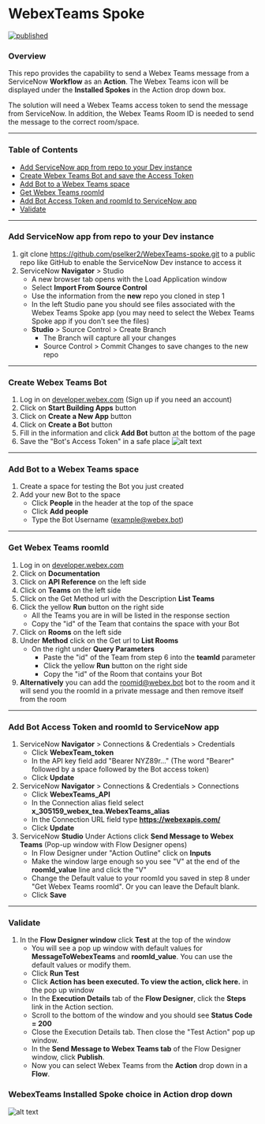 # WebexTeams Spoke

[![published](https://static.production.devnetcloud.com/codeexchange/assets/images/devnet-published.svg)](https://developer.cisco.com/codeexchange/github/repo/pselker2/WebexTeams-spoke)

### **Overview**

This repo provides the capability to send a Webex Teams message from a ServiceNow **Workflow** as an **Action**. The Webex Teams icon will be displayed under the **Installed Spokes** in the Action drop down box.

The solution will need a Webex Teams access token to send the message from ServiceNow. In addition, the Webex Teams Room ID is needed to send the message to the correct room/space. 

---

### **Table of Contents**

- [Add ServiceNow app from repo to your Dev instance](https://github.com/pselker2/WebexTeams-spoke/#add-servicenow-app-from-repo-to-your-dev-instance)
- [Create Webex Teams Bot and save the Access Token](https://github.com/pselker2/WebexTeams-spoke/#create-webex-teams-bot)
- [Add Bot to a Webex Teams space](https://github.com/pselker2/WebexTeams-spoke/#add-bot-to-a-webex-teams-space)
- [Get Webex Teams roomId](https://github.com/pselker2/WebexTeams-spoke/#get-webex-teams-roomid)
- [Add Bot Access Token and roomId to ServiceNow app](https://github.com/pselker2/WebexTeams-spoke/#add-bot-access-token-and-roomid-to-servicenow-app)
- [Validate](https://github.com/pselker2/WebexTeams-spoke/#validate)

---

### **Add ServiceNow app from repo to your Dev instance**

1. git clone https://github.com/pselker2/WebexTeams-spoke.git to a public repo like GitHub to enable the ServiceNow Dev instance to access it
2. ServiceNow **Navigator** > Studio
    - A new browser tab opens with the Load Application window
    - Select **Import From Source Control**
    - Use the information from the **new** repo you cloned in step 1
    - In the left Studio pane you should see files associated with the Webex Teams Spoke app (you may need to select the Webex Teams Spoke app if you don't see the files)
    - **Studio** > Source Control > Create Branch
        - The Branch will capture all your changes
        - Source Control > Commit Changes  to save changes to the new repo 

---

### **Create Webex Teams Bot**

1. Log in on [developer.webex.com](https://https://developer.webex.com) (Sign up if you need an account)
2. Click on **Start Building Apps** button
3. Click on **Create a New App** button
4. Click on **Create a Bot** button
5. Fill in the information and click **Add Bot** button at the bottom of the page
6. Save the "Bot's Access Token" in a safe place
![alt text](App_Bot_Token.png)

---

### **Add Bot to a Webex Teams space**

1. Create a space for testing the Bot you just created
2. Add your new Bot to the space
    - Click **People** in the header at the top of the space
    - Click **Add people**
    - Type the Bot Username (example@webex.bot)
    
---

### **Get Webex Teams roomId**

1. Log in on [developer.webex.com](https://https://developer.webex.com)
2. Click on **Documentation**
3. Click on **API Reference** on the left side
4. Click on **Teams** on the left side
5. Click on the Get Method url with the Description **List Teams**
6. Click the yellow **Run** button on the right side
    - All the Teams you are in will be listed in the response section
    - Copy the "id" of the Team that contains the space with your Bot
7. Click on **Rooms** on the left side
8. Under **Method** click on the Get url to **List Rooms**
    - On the right under **Query Parameters**
        - Paste the "id" of the Team from step 6 into the **teamId** parameter
        - Click the yellow **Run** button on the right side
        - Copy the "id" of the Room that contains your Bot
9. **Alternatively** you can add the roomid@webex.bot bot to the room and it will send you the roomId in a private message and then remove itself from the room

---

### **Add Bot Access Token and roomId to ServiceNow app**

1. ServiceNow **Navigator** > Connections & Credentials > Credentials 
    - Click **WebexTeam_token**
    - In the API key field add "Bearer NYZ89r..." (The word "Bearer" followed by a space followed by the Bot access token)
    - Click **Update**
2. ServiceNow **Navigator** > Connections & Credentials > Connections 
    - Click **WebexTeams_API**
    - In the Connection alias field select **x_305159_webex_tea.WebexTeams_alias**
    - In the Connection URL field type **https://webexapis.com/**
    - Click **Update**
3. ServiceNow **Studio** Under Actions click **Send Message to Webex Teams** (Pop-up window with Flow Designer opens)
    - In Flow Designer under "Action Outline" click on **Inputs**
    - Make the window large enough so you see "V" at the end of the **roomId_value** line and click the "V"
    - Change the Default value to your roomId you saved in step 8 under "Get Webex Teams roomId".  Or you can leave the Default blank.
    - Click **Save**
    
---

### **Validate**

1. In the **Flow Designer window** click **Test** at the top of the window
    - You will see a pop up window with default values for **MessageToWebexTeams** and **roomId_value**.  You can use the default values or modify them.
    - Click **Run Test**
    - Click **Action has been executed.  To view the action, click here.** in the pop up window
    - In the **Execution Details** tab of the **Flow Designer**, click the **Steps** link in the Action section.
    - Scroll to the bottom of the window and you should see **Status Code = 200**
    - Close the Execution Details tab. Then close the "Test Action" pop up window.
    - In the **Send Message to Webex Teams tab** of the Flow Designer window, click **Publish**.
    - Now you can select Webex Teams from the **Action** drop down in a **Flow**.
    
### WebexTeams Installed Spoke choice in Action drop down
![alt text](WebexTeamsSpoke.png)
